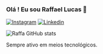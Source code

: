 

### Olá ! Eu sou Raffael Lucas 🤙

[![Instagram](https://img.shields.io/badge/Instagram-E4405F?style=for-the-badge&logo=instagram&logoColor=white)](https://instagram.com/raffaelucasss)
[![Linkedin](https://img.shields.io/badge/LinkedIn-0077B5?style=for-the-badge&logo=linkedin&logoColor=white)](https://www.linkedin.com/in/raffael-lucas-125839270/)

![Raffa GitHub stats](https://github-readme-stats.vercel.app/api?username=raffaellucass&show_icons=true&theme=tokyonight)

Sempre ativo em meios tecnológicos.
